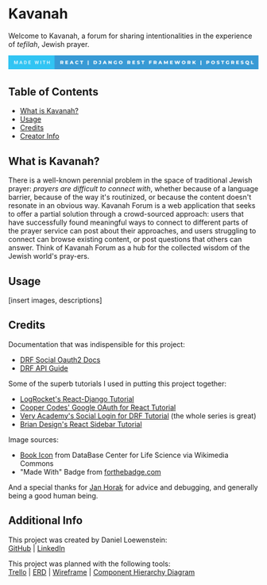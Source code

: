 # Kavanah

Welcome to Kavanah, a forum for sharing intentionalities in the experience of <em>tefilah</em>, Jewish prayer.

![techstack](./frontend/public/made-with-react-_-django-rest-framework-_-postgresql.svg)

## Table of Contents

- [What is Kavanah?](#what-is-kavanah)
- [Usage](#usage)
- [Credits](#usage)
- [Creator Info](#creator-info)

## What is Kavanah?

There is a well-known perennial problem in the space of traditional Jewish prayer: <em>prayers are difficult to connect with</em>, whether because of a language barrier, because of the way it's routinized, or because the content doesn't resonate in an obvious way. Kavanah Forum is a web application that seeks to offer a partial solution through a crowd-sourced approach: users that have successfully found meaningful ways to connect to different parts of the prayer service can post about their approaches, and users struggling to connect can browse existing content, or post questions that others can answer. Think of Kavanah Forum as a hub for the collected wisdom of the Jewish world's pray-ers.

## Usage

[insert images, descriptions]

## Credits

Documentation that was indispensible for this project:

- [DRF Social Oauth2 Docs](https://drf-social-oauth2.readthedocs.io/en/latest/)
- [DRF API Guide](https://www.django-rest-framework.org/api-guide/relations/)

Some of the superb tutorials I used in putting this project together:

- [LogRocket's React-Django Tutorial](https://blog.logrocket.com/using-react-django-create-app-tutorial/)
- [Cooper Codes' Google OAuth for React Tutorial](https://www.youtube.com/watch?v=HtJKUQXmtok)
- [Very Academy's Social Login for DRF Tutorial](https://www.youtube.com/watch?v=wlcCvzOLL8w) (the whole series is great)
- [Brian Design's React Sidebar Tutorial](https://www.youtube.com/watch?v=mN3P_rv8ad4&t=1768s)

Image sources:

- [Book Icon](https://commons.wikimedia.org/wiki/File:201807_book_B.svg) from DataBase Center for Life Science via Wikimedia Commons
- "Made With" Badge from [forthebadge.com](https://forthebadge.com/generator/)

And a special thanks for [Jan Horak](https://github.com/MrJanHorak) for advice and debugging, and generally being a good human being.

## Additional Info

This project was created by Daniel Loewenstein:
<br>
[GitHub](https://github.com/loewenst) | [LinkedIn](https://www.linkedin.com/in/daniel-loewenstein-849a67213/)

This project was planned with the following tools:
<br>
[Trello](https://trello.com/b/KvOvIS42/kavana-forum) | [ERD](https://i.imgur.com/O3c6AUA.png) | [Wireframe](https://drive.google.com/file/d/1D_CCXOO7o1sJX71q0dJEXDj1bT-SIqbW/view?usp=sharing) | [Component Hierarchy Diagram](https://lucid.app/lucidchart/d2ce0be4-0142-4d4b-bfde-092c6c22be53/edit?invitationId=inv_d3ee9d9e-bf0e-4a27-aba9-8982a596701a)
